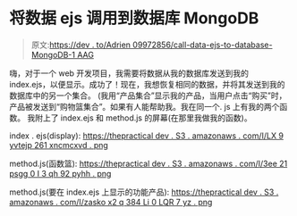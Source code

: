 # 将数据 ejs 调用到数据库 MongoDB

> 原文:[https://dev . to/Adrien 09972856/call-data-ejs-to-database-MongoDB-1 AAG](https://dev.to/adrien09972856/call-data-ejs-to-database-mongodb-1aag)

嗨，对于一个 web 开发项目，我需要将数据从我的数据库发送到我的 index.ejs，以便显示。成功了！现在，我想恢复相同的数据，并将其发送到我的数据库中的另一个集合。
(我用“产品集合”显示我的产品，当用户点击“购买”时，产品被发送到“购物篮集合”。如果有人能帮助我。我在同一个. js 上有我的两个函数。
我附上了 index.ejs 和 method.js 的屏幕(在那里我做我的函数)。

index . ejs(display):
[https://thepractical dev . S3 . amazonaws . com/I/LX 9 yvtejp 261 xncmcxvd . png](https://thepracticaldev.s3.amazonaws.com/i/lx9yvtejp261xncmcxvd.png)

method.js(函数篮):
[https://thepractical dev . S3 . amazonaws . com/I/3ee 21 psgg 0 I 3 qh 92 pyhh . png](https://thepracticaldev.s3.amazonaws.com/i/3ee21psgg0i3qh92pyhh.png)

method.js(要在 index.ejs 上显示的功能产品):
[https://thepractical dev . S3 . amazonaws . com/I/zasko x2 q 384 Li 0 LQR 7 yz . png](https://thepracticaldev.s3.amazonaws.com/i/zaskox2q384li0lqr7yz.png)